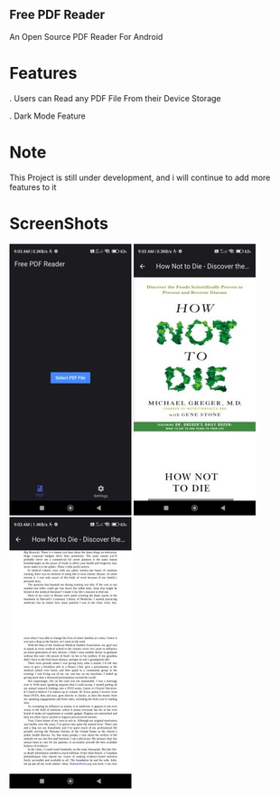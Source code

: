 ## Free PDF Reader

An Open Source PDF Reader For Android 

# Features
. Users can Read any PDF File From their Device Storage

. Dark Mode Feature

# Note
This Project is still under development, and i will continue to add more features to it

# ScreenShots
![Alt text](/assets/screenshots/Screenshot_2023-09-29-09-03-06-348_com.freepdfreader.pdf_reader.jpg)
![Alt text](/assets/screenshots/Screenshot_2023-09-29-09-03-17-729_com.freepdfreader.pdf_reader.jpg)
![Alt text](/assets/screenshots/Screenshot_2023-09-29-09-03-24-690_com.freepdfreader.pdf_reader.jpg)